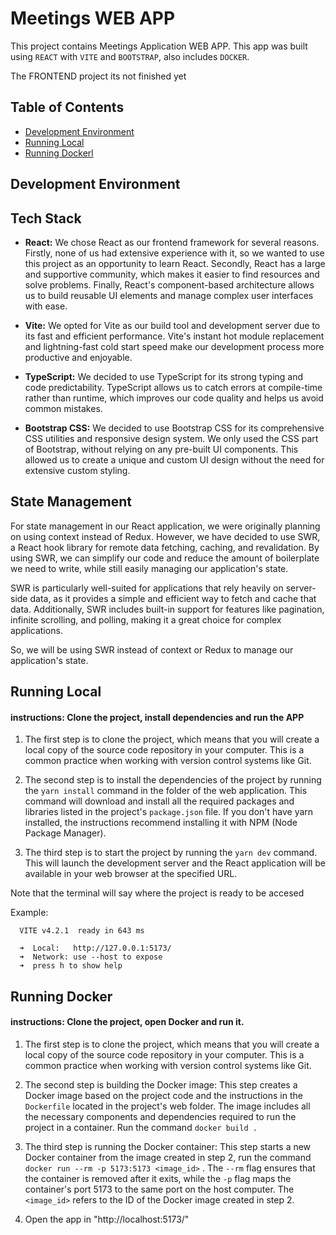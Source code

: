 
# Meetings WEB APP

This project contains Meetings Application WEB APP.
This app was built using `REACT` with `VITE` and `BOOTSTRAP`,
also includes `DOCKER`.

The FRONTEND project its not finished yet

## Table of Contents

<!-- TOC -->

 * [Development Environment](#development-environment)
 * [Running Local](#running-local)
 * [Running Dockerl](#running-local)


<!-- TOC -->

## Development Environment

## Tech Stack

-   **React:** We chose React as our frontend framework for several reasons. Firstly, none of us had extensive experience with it, so we wanted to use this project as an opportunity to learn React. Secondly, React has a large and supportive community, which makes it easier to find resources and solve problems. Finally, React's component-based architecture allows us to build reusable UI elements and manage complex user interfaces with ease.
    
-   **Vite:** We opted for Vite as our build tool and development server due to its fast and efficient performance. Vite's instant hot module replacement and lightning-fast cold start speed make our development process more productive and enjoyable.
    
-   **TypeScript:** We decided to use TypeScript for its strong typing and code predictability. TypeScript allows us to catch errors at compile-time rather than runtime, which improves our code quality and helps us avoid common mistakes.
    
-   **Bootstrap CSS:** We decided to use Bootstrap CSS for its comprehensive CSS utilities and responsive design system. We only used the CSS part of Bootstrap, without relying on any pre-built UI components. This allowed us to create a unique and custom UI design without the need for extensive custom styling.

## State Management

For state management in our React application, we were originally planning on using context instead of Redux. However, we have decided to use SWR, a React hook library for remote data fetching, caching, and revalidation. By using SWR, we can simplify our code and reduce the amount of boilerplate we need to write, while still easily managing our application's state.

SWR is particularly well-suited for applications that rely heavily on server-side data, as it provides a simple and efficient way to fetch and cache that data. Additionally, SWR includes built-in support for features like pagination, infinite scrolling, and polling, making it a great choice for complex applications.

So, we will be using SWR instead of context or Redux to manage our application's state.


## Running Local

#### instructions: Clone the project, install dependencies and run the APP

1. The first step is to clone the project, which means that you will create a local copy of the source code repository in your computer. This is a common practice when working with version control systems like Git.

2. The second step is to install the dependencies of the project by running the `yarn install` command in the folder of the web application. This command will download and install all the required packages and libraries listed in the project's `package.json` file. If you don't have yarn installed, the instructions recommend installing it with NPM (Node Package Manager).

3. The third step is to start the project by running the `yarn dev` command. This will launch the development server and the React application will be available in your web browser at the specified URL.

Note that the terminal will say where the project is ready to be accesed

Example: 
```
  VITE v4.2.1  ready in 643 ms

  ➜  Local:   http://127.0.0.1:5173/
  ➜  Network: use --host to expose
  ➜  press h to show help
```
## Running Docker

#### instructions: Clone the project, open Docker and run it.

1. The first step is to clone the project, which means that you will create a local copy of the source code repository in your computer. This is a common practice when working with version control systems like Git.

2. The second step is building the Docker image: This step creates a Docker image based on the project code and the instructions in the `Dockerfile` located in the project's web folder. The image includes all the necessary components and dependencies required to run the project in a container. Run the command `docker build .`  

3. The third step is running the Docker container: This step starts a new Docker container from the image created in step 2, run the command `docker run --rm -p 5173:5173 <image_id>`   .
The `--rm` flag ensures that the container is removed after it exits, while the `-p` flag maps the container's port 5173 to the same port on the host computer. The `<image_id>` refers to the ID of the Docker image created in step 2. 

4. Open the app in "http://localhost:5173/"